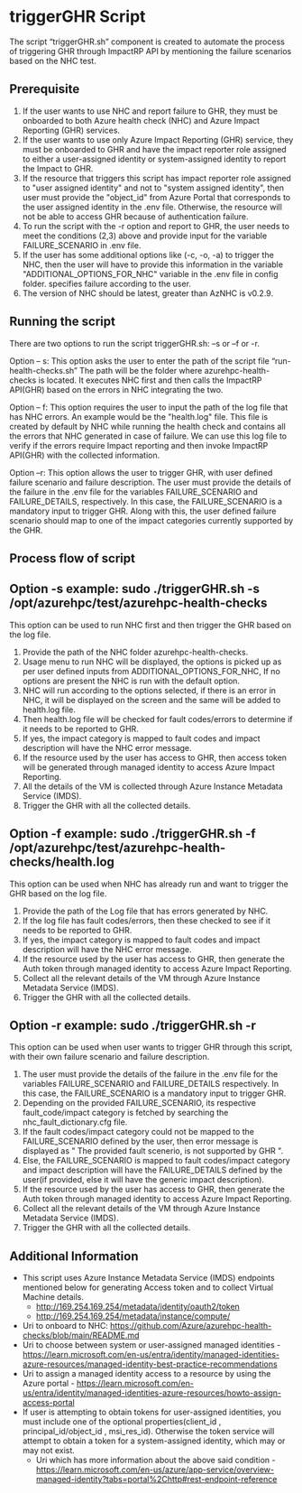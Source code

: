 # triggerGHR Script

The script “triggerGHR.sh” component is created to automate the process of triggering GHR through ImpactRP API by mentioning the failure scenarios based on the NHC test. 

## Prerequisite

1) If the user wants to use NHC and report failure to GHR, they must be onboarded to both Azure health check (NHC) and Azure Impact Reporting (GHR) services. 
2) If the user wants to use only Azure Impact Reporting (GHR) service, they must be onboarded to GHR and have the impact reporter role assigned to either a user-assigned identity or system-assigned identity to report the Impact to GHR.  
3) If the resource that triggers this script has impact reporter role assigned to "user assigned identity" and not to "system assigned identity", then user must provide the "object_id" from Azure Portal that corresponds to the user assigned identity in the .env file. Otherwise, the resource will not be able to access GHR because of authentication failure. 
4) To run the script with the -r option and report to GHR, the user needs to meet the conditions (2,3) above and provide input for the variable FAILURE_SCENARIO in .env file.
5) If the user has some additional options like (-c, -o, -a) to trigger the NHC, then the user will have to provide this information in the variable "ADDITIONAL_OPTIONS_FOR_NHC" variable in the .env file in config folder. specifies failure according to the user. 
6) The version of NHC should be latest, greater than AzNHC is v0.2.9.

## Running the script

There are two options to run the script triggerGHR.sh: –s or –f or -r.

Option – s: This option asks the user to enter the path of the script file “run-health-checks.sh” The path will be the folder where azurehpc-health-checks is located. It executes NHC first and then calls the ImpactRP API(GHR) based on the errors in NHC integrating the two. 

Option – f: This option requires the user to input the path of the log file that has NHC errors. An example would be the "health.log" file. This file is created by default by NHC while running the health check and contains all the errors that NHC generated in case of failure. We can use this log file to verify if the errors require Impact reporting and then invoke ImpactRP API(GHR) with the collected information.

Option –r: This option allows the user to trigger GHR, with user defined failure scenario and failure description. The user must provide the details of the failure in the .env file for the variables FAILURE_SCENARIO and FAILURE_DETAILS, respectively. In this case, the FAILURE_SCENARIO is a mandatory input to trigger GHR. Along with this, the user defined failure scenario should map to one of the impact categories currently supported by the GHR.  

## Process flow of script

## Option -s example:  sudo ./triggerGHR.sh -s /opt/azurehpc/test/azurehpc-health-checks
This option can be used to run NHC first and then trigger the GHR based on the log file.

1) Provide the path of the NHC folder azurehpc-health-checks. 
2) Usage menu to run NHC will be displayed, the options is picked up as per user defined inputs from ADDITIONAL_OPTIONS_FOR_NHC, If no options are present the NHC is run with the default option.
3) NHC will run according to the options selected, if there is an error in NHC, it will be displayed on the screen and the same will be added to 
health.log file.
4) Then health.log file will be checked for fault codes/errors to determine if it needs to be reported to GHR. 
5) If yes, the impact category is mapped to fault codes and impact description will have the NHC error message. 
6) If the resource used by the user has access to GHR, then access token will be generated through managed identity to access Azure Impact Reporting. 
7) All the details of the VM is collected through Azure Instance Metadata Service (IMDS). 
8) Trigger the GHR with all the collected details. 

## Option -f example:  sudo ./triggerGHR.sh -f /opt/azurehpc/test/azurehpc-health-checks/health.log
This option can be used when NHC has already run and want to trigger the GHR based on the log file.

1) Provide the path of the Log file that has errors generated by NHC.
2) If the log file has fault codes/errors, then these checked to see if it needs to be reported to GHR.
3) If yes, the impact category is mapped to fault codes and impact description will have the NHC error message. 
4) If the resource used by the user has access to GHR, then generate the Auth token through managed identity to access Azure Impact Reporting. 
5) Collect all the relevant details of the VM through Azure Instance Metadata Service (IMDS). 
6) Trigger the GHR with all the collected details. 

## Option -r example:  sudo ./triggerGHR.sh -r
This option can be used when user wants to trigger GHR through this script, with their own failure scenario and failure description.

1) The user must provide the details of the failure in the .env file for the variables FAILURE_SCENARIO and FAILURE_DETAILS respectively. In this case, the FAILURE_SCENARIO is a mandatory input to trigger GHR.  
2) Depending on the provided FAILURE_SCENARIO, its respective fault_code/impact category is fetched by searching the nhc_fault_dictionary.cfg file. 
3) If the fault codes/impact category could not be mapped to the FAILURE_SCENARIO defined by the user, then error message is displayed as " The provided fault scenerio, is not supported by GHR ".
3) Else, the FAILURE_SCENARIO is mapped to fault codes/impact category and impact description will have the FAILURE_DETAILS defined by the user(if provided, else it will have the generic impact description). 
4) If the resource used by the user has access to GHR, then generate the Auth token through managed identity to access Azure Impact Reporting. 
5) Collect all the relevant details of the VM through Azure Instance Metadata Service (IMDS). 
6) Trigger the GHR with all the collected details. 

## Additional Information

- This script uses Azure Instance Metadata Service (IMDS) endpoints mentioned below for generating Access token and to collect Virtual Machine details. 
    - http://169.254.169.254/metadata/identity/oauth2/token  
    - http://169.254.169.254/metadata/instance/compute/
- Uri to onboard to NHC: https://github.com/Azure/azurehpc-health-checks/blob/main/README.md
- Uri to choose between system or user-assigned managed identities - https://learn.microsoft.com/en-us/entra/identity/managed-identities-azure-resources/managed-identity-best-practice-recommendations
- Uri to assign a managed identity access to a resource by using the Azure portal - https://learn.microsoft.com/en-us/entra/identity/managed-identities-azure-resources/howto-assign-access-portal
- If user is attempting to obtain tokens for user-assigned identities, you must include one of the optional properties(client_id , principal_id/object_id , msi_res_id). Otherwise the token service will attempt to obtain a token for a system-assigned identity, which may or may not exist.
    - Uri which has more information about the above said condition - https://learn.microsoft.com/en-us/azure/app-service/overview-managed-identity?tabs=portal%2Chttp#rest-endpoint-reference